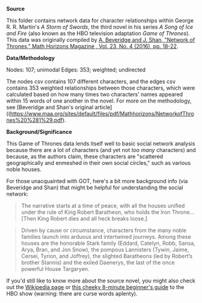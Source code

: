 **Source**

This folder contains network data for character relationships within George R. R. Martin's  *A Storm of Swords*, the third novel in his series *A Song of Ice and Fire* (also known as the HBO television adaptation *Game of Thrones*). This data was originally compiled by [A. Beveridge and J. Shan, "Network of Thrones," Math Horizons Magazine , Vol. 23, No. 4 (2016), pp. 18-22](https://www.maa.org/sites/default/files/pdf/Mathhorizons/NetworkofThrones%20%281%29.pdf).

**Data/Methodology**

Nodes: 107; unimodal
Edges: 353; weighted; undirected

The nodes csv contains 107 different characters, and the edges csv contains 353 weighted relationships between those characters, which were calculated based on how many times two characters' names appeared within 15 words of one another in the novel. For more on the methodology, see [Beveridge and Shan's original article]((https://www.maa.org/sites/default/files/pdf/Mathhorizons/NetworkofThrones%20%281%29.pdf).

**Background/Significance**

This Game of Thrones data lends itself well to basic social network analysis because there are a lot of characters (and yet not *too many* characters) and because, as the authors claim, these characters are "scattered geographically and enmeshed in their own social circles," such as various noble houses.

For those unacquainted with GOT, here's a bit more background info (via Beveridge and Shan) that might be helpful for understanding the social network:

>The narrative starts at a time of peace, with all the houses unified under the rule of King Robert Baratheon, who holds the Iron Throne...[Then King Robert dies and all heck breaks loose.]

>Driven by cause or circumstance, characters from the many noble families launch into arduous and intertwined journeys. Among these houses are the honorable Stark family (Eddard, Catelyn, Robb, Sansa, Arya, Bran, and Jon Snow), the pompous Lannisters (Tywin, Jaime, Cersei, Tyrion, and Joffrey), the slighted Baratheons (led by Robert’s brother Stannis) and the exiled Daenerys, the last of the once powerful House Targaryen.

If you'd still like to know more about the source novel, you might also check out the [Wikipedia page](https://en.wikipedia.org/wiki/A_Storm_of_Swords) or [this cheeky 8-minute beginner's guide](https://www.youtube.com/watch?v=6N4gEJ_ED98) to the HBO show (warning: there are curse words aplenty).